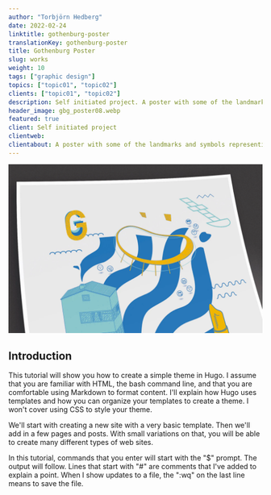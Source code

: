 ```yaml
---
author: "Torbjörn Hedberg"
date: 2022-02-24
linktitle: gothenburg-poster
translationKey: gothenburg-poster
title: Gothenburg Poster
slug: works
weight: 10
tags: ["graphic design"]
topics: ["topic01", "topic02"]
clients: ["topic01", "topic02"]
description: Self initiated project. A poster with some of the landmarks and symbols representing the city of Gothenburg.
header_image: gbg_poster08.webp
featured: true
client: Self initiated project
clientweb:
clientabout: A poster with some of the landmarks and symbols representing the city of Gothenburg.
---
```


![Header example](gbg_poster08.webp)

## Introduction

This tutorial will show you how to create a simple theme in Hugo. I assume that you are familiar with HTML, the bash command line, and that you are comfortable using Markdown to format content. I'll explain how Hugo uses templates and how you can organize your templates to create a theme. I won't cover using CSS to style your theme.

We'll start with creating a new site with a very basic template. Then we'll add in a few pages and posts. With small variations on that, you will be able to create many different types of web sites.

In this tutorial, commands that you enter will start with the "$" prompt. The output will follow. Lines that start with "#" are comments that I've added to explain a point. When I show updates to a file, the ":wq" on the last line means to save the file.